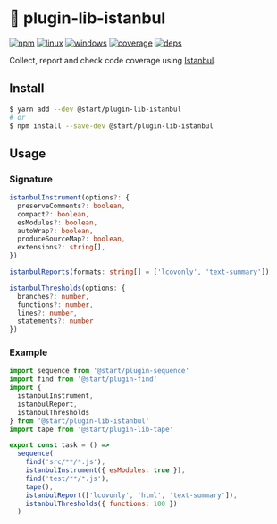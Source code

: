 # 💯 plugin-lib-istanbul

[![npm](https://img.shields.io/npm/v/@start/plugin-lib-istanbul.svg?style=flat-square)](https://www.npmjs.com/package/@start/plugin-lib-istanbul) [![linux](https://img.shields.io/travis/deepsweet/start/master.svg?label=linux&style=flat-square)](https://travis-ci.org/deepsweet/start) [![windows](https://img.shields.io/appveyor/ci/deepsweet/start/master.svg?label=windows&style=flat-square)](https://ci.appveyor.com/project/deepsweet/start) [![coverage](https://img.shields.io/codecov/c/github/deepsweet/start/master.svg?style=flat-square)](https://codecov.io/github/deepsweet/start) [![deps](https://david-dm.org/deepsweet/start.svg?path=packages/plugin-lib-istanbul&style=flat-square)](https://david-dm.org/deepsweet/start?path=packages/plugin-lib-istanbul)

Collect, report and check code coverage using [Istanbul](https://istanbul.js.org/).

## Install

```sh
$ yarn add --dev @start/plugin-lib-istanbul
# or
$ npm install --save-dev @start/plugin-lib-istanbul
```

## Usage

### Signature

```ts
istanbulInstrument(options?: {
  preserveComments?: boolean,
  compact?: boolean,
  esModules?: boolean,
  autoWrap?: boolean,
  produceSourceMap?: boolean,
  extensions?: string[],
})
```

```ts
istanbulReports(formats: string[] = ['lcovonly', 'text-summary'])
```

```ts
istanbulThresholds(options: {
  branches?: number,
  functions?: number,
  lines?: number,
  statements?: number
})
```

### Example

```js
import sequence from '@start/plugin-sequence'
import find from '@start/plugin-find'
import {
  istanbulInstrument,
  istanbulReport,
  istanbulThresholds
} from '@start/plugin-lib-istanbul'
import tape from '@start/plugin-lib-tape'

export const task = () =>
  sequence(
    find('src/**/*.js'),
    istanbulInstrument({ esModules: true }),
    find('test/**/*.js'),
    tape(),
    istanbulReport(['lcovonly', 'html', 'text-summary']),
    istanbulThresholds({ functions: 100 })
  )
```
